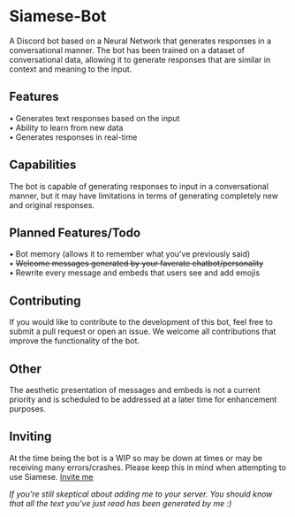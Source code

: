 # Siamese-Bot

A Discord bot based on a Neural Network that generates responses in a conversational manner. The bot has been trained on a dataset of conversational data, allowing it to generate responses that are similar in context and meaning to the input.

## Features

• Generates text responses based on the input  
• Ability to learn from new data  
• Generates responses in real-time

## Capabilities

The bot is capable of generating responses to input in a conversational manner, but it may have limitations in terms of generating completely new and original responses.

## Planned Features/Todo

• Bot memory (allows it to remember what you've previously said)  
• ~~Welcome messages generated by your faverate chatbot/personality~~  
• Rewrite every message and embeds that users see and add emojis  

## Contributing

If you would like to contribute to the development of this bot, feel free to submit a pull request or open an issue. We welcome all contributions that improve the functionality of the bot.

## Other

The aesthetic presentation of messages and embeds is not a current priority and is scheduled to be addressed at a later time for enhancement purposes.

## Inviting

At the time being the bot is a WIP so may be down at times or may be receiving many errors/crashes. Please keep this in mind when attempting to use Siamese.
[Invite me](https://discord.com/api/oauth2/authorize?client_id=1071264323533557841&permissions=8&scope=bot%20applications.commands)

*If you're still skeptical about adding me to your server. You should know that all the text you've just read has been generated by me :)*
